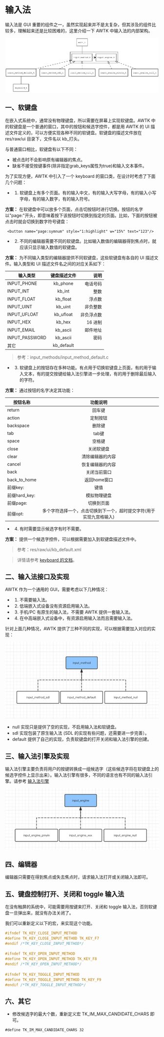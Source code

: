 # 输入法

输入法是 GUI 重要的组件之一，虽然实现起来并不是太复杂，但其涉及的组件比较多，理解起来还是比较困难的，这里介绍一下 AWTK 中输入法的内部架构。

![overview](images/input_method_overview.png)

## 一、软键盘

在嵌入式系统中，通常没有物理键盘，所以需要在屏幕上实现软键盘。AWTK 中的软键盘是一个普通的窗口，其中的按钮和候选字控件，都是用 AWTK 的 UI 描述文件定义的，可以方便实现各种不同的软键盘。软键盘的描述文件放在 res/raw/ui 目录下，文件名以 kb_打头。

与普通窗口相比，软键盘有以下不同：

* 被点击时不会影响原有编辑器的焦点。
* 缺省不接受按键事件(除非指定grab_keys属性为true)和输入文本事件。

为了实现方便，AWTK 中引入了一个 keyboard 的窗口类，在设计时考虑了下面几个问题：

* 1. 软键盘上有多个页面。有的输入中文，有的输入大写字母，有的输入小写字母，有的输入数字，有的输入符号。

**方案：** 在软键盘中可以放多个页面，点击切按钮时进行切换。按钮的名字以"page:"开头，即意味着按下该按钮时切换到指定的页面。比如，下面的按钮被点击时就会切换到数字符号键盘：

```
 <button name="page:symnum" style="1:highlight" w="15%" text="123"/>
```

* 2. 不同的编辑器需要不同的软键盘。比如输入数值的编辑器得到焦点时，就应该只显示输入数值的软键盘。

**方案：** 为不同输入类型的编辑器提供不同软键盘，这些软键盘有各自的 UI 描述文件。输入类型和 UI 描述文件名之间的对应关系如下：

| 输入类型   |      键盘描述文件      |  说明 |
|----------|:-------------:|------:|
| INPUT_PHONE | kb_phone | 电话号码|
| INPUT_INT | kb_int | 整数 |
| INPUT_FLOAT | kb_float | 浮点数|
| INPUT_UINT | kb_uint | 非负整数 |
| INPUT_UFLOAT | kb_ufloat | 非负浮点数|
| INPUT_HEX | kb_hex | 16 进制 |
| INPUT_EMAIL | kb_ascii |邮件地址|
| INPUT_PASSWORD | kb_ascii |密码|
| 其它 | kb_default ||
     
> 参考：input\_methods/input\_method\_default.c

* 3. 软键盘上的按钮存在多种功能。有点用于切换软键盘上页面，有的用于输入文本，有的提交按键给输入法引擎进一步处理，有的用于删除最后输入的字符。

**方案：** 通过按钮的名字决定其功能：

| 按钮名称  |      功能说明 |
|----------|:-------------:|
| return         | 回车键          |
| action         | 定制按钮        |
| backspace      | 删除键          |
| tab            | tab键           |
| space          | 空格键          |
| close          | 关闭软键盘       |
| clear          | 清除编辑器的内容 |
| cancel         | 恢复编辑器的内容 |
| back           | 关闭当前窗口     |
| back_to_home   | 返回home窗口    |
| 前缀key:        | 键值           |
| 前缀hard_key:   | 模拟物理键盘    |
| 前缀page:       | 切换到页面      |
| 前缀opt:        | 多个字符选择一个，点击切换到下一个，超时提交字符(用于实现九宫格输入) |


* 4. 有时需要显示候选字有时不需要。

**方案：** 提供一个候选字控件，可以根据需要加入到软键盘描述文件中。 

> 参考：res/raw/ui/kb_default.xml

> 详情请参考 [keyboard 的文档](https://github.com/zlgopen/awtk/blob/master/docs/manual/keyboard_t.md)。

## 二、输入法接口及实现

AWTK 作为一个通用的 GUI，需要考虑以下几种情况：

* 1. 不需要输入法。
* 2. 低端嵌入式设备没有资源启用输入法。
* 3. 手机/PC 有原生的输入法，不需要 AWTK 提供一套输入法。
* 4. 在中高端嵌入式设备中，有资源启用输入法而且需要输入法。

针对上面几种情况，AWTK 提供了三种不同的实现，可以根据需要加入对应的实现：

![input method](images/input_method.png)

* null 实现只是提供了空的实现，不启用输入法和软键盘。
* sdl 实现包装了原生输入法 (SDL 的实现有些问题，还需要进一步完善）。
* default 提供了自己的实现，负责软键盘的打开关闭和输入法引擎的创建。

## 三、输入法引擎及实现

输入法引擎主要负责将用户的按键转换成一组候选字（这些候选字将在软键盘上的候选字控件上显示出来）。输入法引擎有很多，不同的语言也有不同的输入法引擎。请参考 [输入法引擎](https://github.com/zlgopen/awtk/blob/master/src/input_engines/README.md)

![](images/input_engine.png)

## 四、编辑器

编辑器只需要在得到焦点或失去焦点时，请求输入法打开或关闭输入法即可。

## 五、键盘控制打开、关闭和 toggle 输入法

在没有触屏的系统中，可能需要用按键来打开、关闭和 toggle 输入法，否则软键盘一旦弹出来，就没有办法关闭了。

我们可以重新定义以下的宏，来实现这个功能。

```c
#ifndef TK_KEY_CLOSE_INPUT_METHOD
#define TK_KEY_CLOSE_INPUT_METHOD TK_KEY_F7
#endif /*TK_KEY_CLOSE_INPUT_METHOD*/

#ifndef TK_KEY_OPEN_INPUT_METHOD
#define TK_KEY_OPEN_INPUT_METHOD TK_KEY_F8
#endif /*TK_KEY_OPEN_INPUT_METHOD*/

#ifndef TK_KEY_TOGGLE_INPUT_METHOD
#define TK_KEY_TOGGLE_INPUT_METHOD TK_KEY_F9
#endif /*TK_KEY_TOGGLE_INPUT_METHOD*/
```

## 六、其它

* 修改候选字的最大个数，重新定义宏 TK\_IM\_MAX\_CANDIDATE\_CHARS 即可。

```
#define TK_IM_MAX_CANDIDATE_CHARS 32
```

